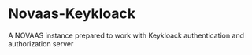 # Novaas-Keykloack

A NOVAAS instance prepared to work with Keykloack authentication and authorization server
